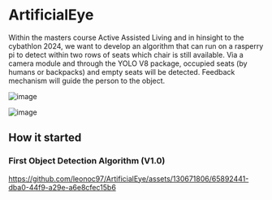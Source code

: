 # ArtificialEye
Within the masters course Active Assisted Living and in hinsight to the cybathlon 2024, we want to develop an algorithm that can run on a rasperry pi to detect within two rows of seats which chair is still available. Via a camera module and through the YOLO V8 package, occupied seats (by humans or backpacks) and empty seats will be detected. Feedback mechanism will guide the person to the object.

![image](https://github.com/leonoc97/ArtificialEye/assets/130671806/2cd0bc8c-01ec-4da2-9ee0-7bad4d39d823)

![image](https://github.com/leonoc97/ArtificialEye/assets/130671806/15a1b7b9-92f4-46a9-b410-306b258bb055)

## How it started 
### First Object Detection Algorithm (V1.0)
https://github.com/leonoc97/ArtificialEye/assets/130671806/65892441-dba0-44f9-a29e-a6e8cfec15b6

